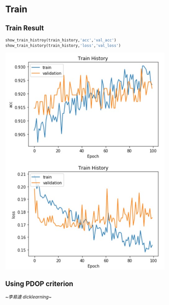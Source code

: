 # Train 
## Train Result

```py
show_train_histroy(train_history,'acc','val_acc')
show_train_history(train_history,'loss','val_loss')
```
![不對耶](pictures/acc_and_loss.jpg)

## Using PDOP criterion

~*_李易達 dicklearning_*~